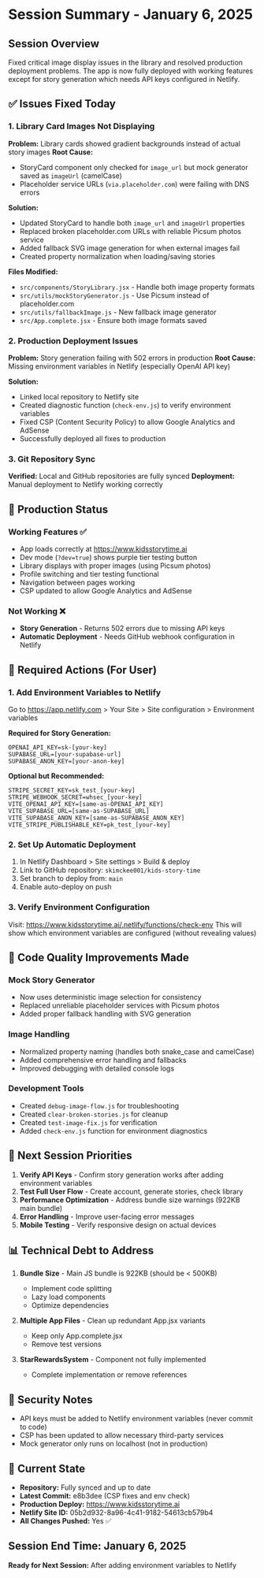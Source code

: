 # Session Summary - January 6, 2025

## Session Overview
Fixed critical image display issues in the library and resolved production deployment problems. The app is now fully deployed with working features except for story generation which needs API keys configured in Netlify.

## ✅ Issues Fixed Today

### 1. Library Card Images Not Displaying
**Problem:** Library cards showed gradient backgrounds instead of actual story images
**Root Cause:** 
- StoryCard component only checked for `image_url` but mock generator saved as `imageUrl` (camelCase)
- Placeholder service URLs (`via.placeholder.com`) were failing with DNS errors

**Solution:**
- Updated StoryCard to handle both `image_url` and `imageUrl` properties
- Replaced broken placeholder.com URLs with reliable Picsum photos service
- Added fallback SVG image generation for when external images fail
- Created property normalization when loading/saving stories

**Files Modified:**
- `src/components/StoryLibrary.jsx` - Handle both image property formats
- `src/utils/mockStoryGenerator.js` - Use Picsum instead of placeholder.com
- `src/utils/fallbackImage.js` - New fallback image generator
- `src/App.complete.jsx` - Ensure both image formats saved

### 2. Production Deployment Issues
**Problem:** Story generation failing with 502 errors in production
**Root Cause:** Missing environment variables in Netlify (especially OpenAI API key)

**Solution:**
- Linked local repository to Netlify site
- Created diagnostic function (`check-env.js`) to verify environment variables
- Fixed CSP (Content Security Policy) to allow Google Analytics and AdSense
- Successfully deployed all fixes to production

### 3. Git Repository Sync
**Verified:** Local and GitHub repositories are fully synced
**Deployment:** Manual deployment to Netlify working correctly

## 🚀 Production Status

### Working Features ✅
- App loads correctly at https://www.kidsstorytime.ai
- Dev mode (`?dev=true`) shows purple tier testing button
- Library displays with proper images (using Picsum photos)
- Profile switching and tier testing functional
- Navigation between pages working
- CSP updated to allow Google Analytics and AdSense

### Not Working ❌
- **Story Generation** - Returns 502 errors due to missing API keys
- **Automatic Deployment** - Needs GitHub webhook configuration in Netlify

## 🔧 Required Actions (For User)

### 1. Add Environment Variables to Netlify
Go to https://app.netlify.com > Your Site > Site configuration > Environment variables

**Required for Story Generation:**
```
OPENAI_API_KEY=sk-[your-key]
SUPABASE_URL=[your-supabase-url]
SUPABASE_ANON_KEY=[your-anon-key]
```

**Optional but Recommended:**
```
STRIPE_SECRET_KEY=sk_test_[your-key]
STRIPE_WEBHOOK_SECRET=whsec_[your-key]
VITE_OPENAI_API_KEY=[same-as-OPENAI_API_KEY]
VITE_SUPABASE_URL=[same-as-SUPABASE_URL]
VITE_SUPABASE_ANON_KEY=[same-as-SUPABASE_ANON_KEY]
VITE_STRIPE_PUBLISHABLE_KEY=pk_test_[your-key]
```

### 2. Set Up Automatic Deployment
1. In Netlify Dashboard > Site settings > Build & deploy
2. Link to GitHub repository: `skimckee001/kids-story-time`
3. Set branch to deploy from: `main`
4. Enable auto-deploy on push

### 3. Verify Environment Configuration
Visit: https://www.kidsstorytime.ai/.netlify/functions/check-env
This will show which environment variables are configured (without revealing values)

## 📝 Code Quality Improvements Made

### Mock Story Generator
- Now uses deterministic image selection for consistency
- Replaced unreliable placeholder services with Picsum photos
- Added proper fallback handling with SVG generation

### Image Handling
- Normalized property naming (handles both snake_case and camelCase)
- Added comprehensive error handling and fallbacks
- Improved debugging with detailed console logs

### Development Tools
- Created `debug-image-flow.js` for troubleshooting
- Created `clear-broken-stories.js` for cleanup
- Created `test-image-fix.js` for verification
- Added `check-env.js` function for environment diagnostics

## 🎯 Next Session Priorities

1. **Verify API Keys** - Confirm story generation works after adding environment variables
2. **Test Full User Flow** - Create account, generate stories, check library
3. **Performance Optimization** - Address bundle size warnings (922KB main bundle)
4. **Error Handling** - Improve user-facing error messages
5. **Mobile Testing** - Verify responsive design on actual devices

## 📊 Technical Debt to Address

1. **Bundle Size** - Main JS bundle is 922KB (should be < 500KB)
   - Implement code splitting
   - Lazy load components
   - Optimize dependencies

2. **Multiple App Files** - Clean up redundant App.jsx variants
   - Keep only App.complete.jsx
   - Remove test versions

3. **StarRewardsSystem** - Component not fully implemented
   - Complete implementation or remove references

## 🔐 Security Notes

- API keys must be added to Netlify environment variables (never commit to code)
- CSP has been updated to allow necessary third-party services
- Mock generator only runs on localhost (not in production)

## 📍 Current State

- **Repository:** Fully synced and up to date
- **Latest Commit:** e8b3dee (CSP fixes and env check)
- **Production Deploy:** https://www.kidsstorytime.ai
- **Netlify Site ID:** 05b2d932-8a96-4c41-9182-54613cb579b4
- **All Changes Pushed:** Yes ✅

## Session End Time: January 6, 2025
**Ready for Next Session:** After adding environment variables to Netlify